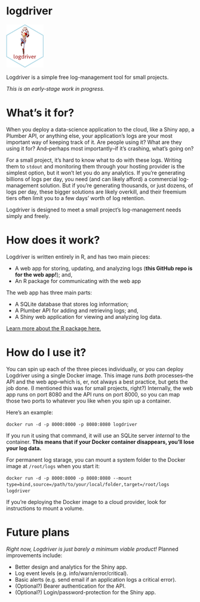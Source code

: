 
<!-- README.md is generated from README.Rmd. Please edit that file -->

# logdriver

<img src="logo/logdriver_hex.png" width="100px" />

Logdriver is a simple free log-management tool for small projects.

*This is an early-stage work in progress.*

# What’s it for?

When you deploy a data-science application to the cloud, like a Shiny
app, a Plumber API, or anything else, your application’s logs are your
most important way of keeping track of it. Are people using it? What are
they using it for? And–perhaps most importantly–if it’s crashing, what’s
going on?

For a small project, it’s hard to know what to do with these logs.
Writing them to `stdout` and monitoring them through your hosting
provider is the simplest option, but it won’t let you do any analytics.
If you’re generating billions of logs per day, you need (and can likely
afford) a commercial log-management solution. But if you’re generating
thousands, or just dozens, of logs per day, these bigger solutions are
likely overkill, and their freemium tiers often limit you to a few days’
worth of log retention.

Logdriver is designed to meet a small project’s log-management needs
simply and freely.

# How does it work?

Logdriver is written entirely in R, and has two main pieces:

-   A web app for storing, updating, and analyzing logs (**this GitHub
    repo is for the web app!**); and,
-   An R package for communicating with the web app

The web app has three main parts:

-   A SQLite database that stores log information;
-   A Plumber API for adding and retrieving logs; and,
-   A Shiny web application for viewing and analyzing log data.

[Learn more about the R package
here.](https://github.com/chris31415926535/logdriver)

# How do I use it?

You can spin up each of the three pieces individually, or you can deploy
Logdriver using a single Docker image. This image runs *both*
processes–the API and the web app–which is, er, not always a best
practice, but gets the job done. (I mentioned this was for small
projects, right?) Internally, the web app runs on port 8080 and the API
runs on port 8000, so you can map those two ports to whatever you like
when you spin up a container.

Here’s an example:

`docker run -d -p 8000:8000 -p 8080:8080 logdriver`

If you run it using that command, it will use an SQLite server
*internal* to the container. **This means that if your Docker container
disappears, you’ll lose your log data.**

For permanent log starage, you can mount a system folder to the Docker
image at `/root/logs` when you start it:

`docker run -d -p 8000:8000 -p 8080:8080 --mount type=bind,source=/path/to/your/local/folder,target=/root/logs logdriver`

If you’re deploying the Docker image to a cloud provider, look for
instructions to mount a volume.

# Future plans

*Right now, Logdriver is just barely a minimum viable product!* Planned
improvements include:

-   Better design and analytics for the Shiny app.
-   Log event levels (e.g. info/warn/error/critical).
-   Basic alerts (e.g. send email if an application logs a critical
    error).
-   (Optional?) Bearer authentication for the API.
-   (Optional?) Login/password-protection for the Shiny app.
